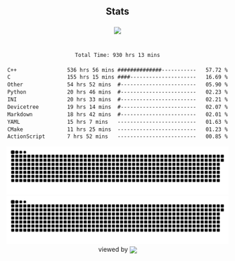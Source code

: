 


<div align="center">

## Stats
<img style="margin: 5px;" src="https://github-readme-stats.vercel.app/api?username=Sylensky&hide=stars&cache_seconds=1800&count_private=true&show_icons=true&include_all_commits=true&hide_border=false&theme=github_dark"/>
</div><br>

<div align="center">

<!--START_SECTION:waka-->

```txt
Total Time: 930 hrs 13 mins

C++                536 hrs 56 mins ##############-----------   57.72 %
C                  155 hrs 15 mins ####---------------------   16.69 %
Other              54 hrs 52 mins  #------------------------   05.90 %
Python             20 hrs 46 mins  #------------------------   02.23 %
INI                20 hrs 33 mins  #------------------------   02.21 %
Devicetree         19 hrs 14 mins  #------------------------   02.07 %
Markdown           18 hrs 42 mins  #------------------------   02.01 %
YAML               15 hrs 7 mins   -------------------------   01.63 %
CMake              11 hrs 25 mins  -------------------------   01.23 %
ActionScript       7 hrs 52 mins   -------------------------   00.85 %
```

<!--END_SECTION:waka-->

</div>

<div align="center">
<img src="https://raw.githubusercontent.com/Sylensky/Sylensky/animation/github-contribution-grid-blue-snake-dark.svg#gh-dark-mode-only"/>
<img src="https://raw.githubusercontent.com/Sylensky/Sylensky/animation/github-contribution-grid-snake.svg#gh-light-mode-only"/>
</div>

<div align="center">
viewed by <img src="https://visitor-badge.laobi.icu/badge?page_id=Sylensky.Sylensky" align="center" height="20" width="" />
</div>
